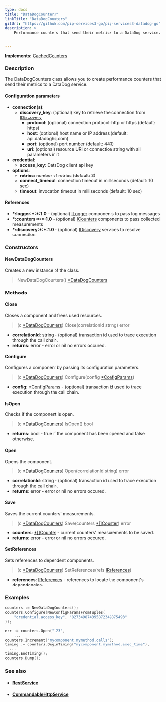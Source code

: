 ```yaml
---
type: docs
title: "DataDogCounters"
linkTitle: "DataDogCounters"
gitUrl: "https://github.com/pip-services3-go/pip-services3-datadog-go"
description: >
    Performance counters that send their metrics to a DataDog service.


---
```


**Implements:** [CachedCounters](../../../components/count/cached_counters/)


### Description
The DataDogCounters class allows you to create performance counters that send their metrics to a DataDog service.


#### Configuration parameters

- **connection(s)**:           
  - **discovery_key**: (optional) key to retrieve the connection from [IDiscovery](../../../components/connect/idiscovery)
    - **protocol**: (optional) connection protocol: http or https (default: https)
    - **host**: (optional) host name or IP address (default: api.datadoghq.com)
    - **port**: (optional) port number (default: 443)
    - **uri**: (optional) resource URI or connection string with all parameters in it
- **credential**:
    - **access_key**: DataDog client api key
- **options**:
  - **retries**: number of retries (default: 3)
  - **connect_timeout**: connection timeout in milliseconds (default: 10 sec)
  - **timeout**: invocation timeout in milliseconds (default: 10 sec)



#### References

- **\*:logger:\*:\*:1.0** - (optional) [ILogger](../../../components/log/ilogger) components to pass log messages
- **\*:counters:\*:\*:1.0** - (optional) [ICounters](../../../components/count/icounters) components to pass collected measurements
- **\*:discovery:\*:\*:1.0** - (optional) [IDiscovery](../../../components/connect/idiscovery) services to resolve connection

### Constructors

#### NewDataDogCounters
Creates a new instance of the class.

> NewDataDogCounters() [*DataDogCounters]()


### Methods

#### Close
Closes a component and frees used resources.

> (c [*DataDogCounters]()) Close(correlationId string) error

- **correlationId**: string - (optional) transaction id used to trace execution through the call chain.
- **returns**: error - error or nil no errors occured.

#### Configure
Configures a component by passing its configuration parameters.

> (c [*DataDogCounters]()) Configure(config [*ConfigParams](../../../commons/config/config_params))

- **config**: [*ConfigParams](../../../commons/config/config_params) - (optional) transaction id used to trace execution through the call chain.

#### IsOpen
Checks if the component is open.

> (c [*DataDogCounters]()) IsOpen() bool

- **returns**: bool - true if the component has been opened and false otherwise.


#### Open
Opens the component.

> (c [*DataDogCounters]()) Open(correlationId string) error

- **correlationId**: string - (optional) transaction id used to trace execution through the call chain.
- **returns**: error - error or nil no errors occured.


#### Save
Saves the current counters' measurements.

> (c [*DataDogCounters]()) Save(counters [*[]Counter](../../../components/count/counter)) error

- **counters**: [*[]Counter](../../../components/count/counter) - current counters' measurements to be saved.
- **returns**: error - error or nil no errors occured.


#### SetReferences
Sets references to dependent components.

> (c [*DataDogCounters]()) SetReferences(refs [IReferences](../../../commons/refer/ireferences))

- **references**: [IReferences](../../../commons/refer/ireferences) - references to locate the component's dependencies.


### Examples

```go
counters := NewDataDogCounters();
counters.Configure(NewConfigParamsFromTuples(
    "credential.access_key", "827349874395872349875493"
));

err := counters.Open("123",
    ...
counters.Increment("mycomponent.mymethod.calls");
timing := counters.BeginTiming("mycomponent.mymethod.exec_time");
  ...
timing.EndTiming();
counters.Dump();
```


### See also
- #### [RestService](../../../rpc/services/rest_service)
- #### [CommandableHttpService](../../../rpc/services/commandable_http_service)
